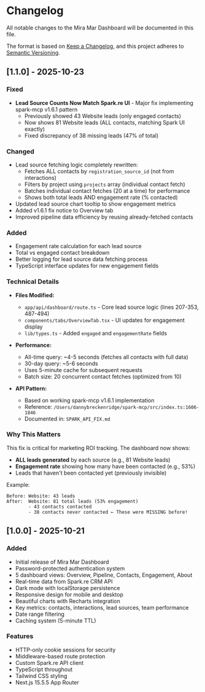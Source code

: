 # Changelog

All notable changes to the Mira Mar Dashboard will be documented in this file.

The format is based on [Keep a Changelog](https://keepachangelog.com/en/1.0.0/),
and this project adheres to [Semantic Versioning](https://semver.org/spec/v2.0.0.html).

## [1.1.0] - 2025-10-23

### Fixed
- **Lead Source Counts Now Match Spark.re UI** - Major fix implementing spark-mcp v1.6.1 pattern
  - Previously showed 43 Website leads (only engaged contacts)
  - Now shows 81 Website leads (ALL contacts, matching Spark UI exactly)
  - Fixed discrepancy of 38 missing leads (47% of total)

### Changed
- Lead source fetching logic completely rewritten:
  - Fetches ALL contacts by `registration_source_id` (not from interactions)
  - Filters by project using `projects` array (individual contact fetch)
  - Batches individual contact fetches (20 at a time) for performance
  - Shows both total leads AND engagement rate (% contacted)
- Updated lead source chart tooltip to show engagement metrics
- Added v1.6.1 fix notice to Overview tab
- Improved pipeline data efficiency by reusing already-fetched contacts

### Added
- Engagement rate calculation for each lead source
- Total vs engaged contact breakdown
- Better logging for lead source data fetching process
- TypeScript interface updates for new engagement fields

### Technical Details
- **Files Modified:**
  - `app/api/dashboard/route.ts` - Core lead source logic (lines 207-353, 487-494)
  - `components/tabs/OverviewTab.tsx` - UI updates for engagement display
  - `lib/types.ts` - Added `engaged` and `engagementRate` fields

- **Performance:**
  - All-time query: ~4-5 seconds (fetches all contacts with full data)
  - 30-day query: ~5-6 seconds
  - Uses 5-minute cache for subsequent requests
  - Batch size: 20 concurrent contact fetches (optimized from 10)

- **API Pattern:**
  - Based on working spark-mcp v1.6.1 implementation
  - Reference: `/Users/dannybreckenridge/spark-mcp/src/index.ts:1606-1846`
  - Documented in: `SPARK_API_FIX.md`

### Why This Matters
This fix is critical for marketing ROI tracking. The dashboard now shows:
- **ALL leads generated** by each source (e.g., 81 Website leads)
- **Engagement rate** showing how many have been contacted (e.g., 53%)
- Leads that haven't been contacted yet (previously invisible)

Example:
```
Before: Website: 43 leads
After:  Website: 81 total leads (53% engagement)
        - 43 contacts contacted
        - 38 contacts never contacted ← These were MISSING before!
```

## [1.0.0] - 2025-10-21

### Added
- Initial release of Mira Mar Dashboard
- Password-protected authentication system
- 5 dashboard views: Overview, Pipeline, Contacts, Engagement, About
- Real-time data from Spark.re CRM API
- Dark mode with localStorage persistence
- Responsive design for mobile and desktop
- Beautiful charts with Recharts integration
- Key metrics: contacts, interactions, lead sources, team performance
- Date range filtering
- Caching system (5-minute TTL)

### Features
- HTTP-only cookie sessions for security
- Middleware-based route protection
- Custom Spark.re API client
- TypeScript throughout
- Tailwind CSS styling
- Next.js 15.5.5 App Router
